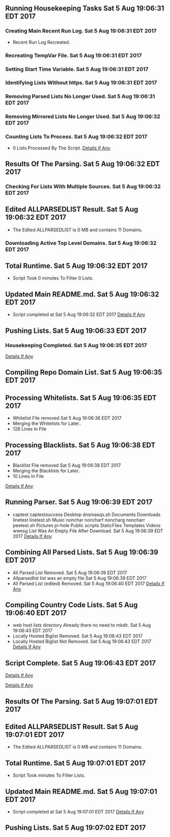 ## Running Housekeeping Tasks Sat 5 Aug 19:06:31 EDT 2017
### Creating Main Recent Run Log. Sat 5 Aug 19:06:31 EDT 2017
* Recent Run Log Recreated.

### Recreating TempVar File. Sat 5 Aug 19:06:31 EDT 2017

### Setting Start Time Variable. Sat 5 Aug 19:06:31 EDT 2017

### Identifying Lists Without https. Sat 5 Aug 19:06:31 EDT 2017

### Removing Parsed Lists No Longer Used. Sat 5 Aug 19:06:31 EDT 2017

### Removing Mirrored Lists No Longer Used. Sat 5 Aug 19:06:32 EDT 2017

### Counting Lists To Process. Sat 5 Aug 19:06:32 EDT 2017
* 0 Lists Processed By The Script. 
[Details If Any](https://raw.githubusercontent.com/deathbybandaid/piholeparser/master/RecentRunLogs/-Compiling-Country-Code-Lists.txt)


## Results Of The Parsing. Sat 5 Aug 19:06:32 EDT 2017
### Checking For Lists With Multiple Sources. Sat 5 Aug 19:06:32 EDT 2017
## Edited ALLPARSEDLIST Result. Sat 5 Aug 19:06:32 EDT 2017

* The Edited ALLPARSEDLIST is 0 MB and contains 	11 Domains.

### Downloading Active Top Level Domains. Sat 5 Aug 19:06:32 EDT 2017
## Total Runtime. Sat 5 Aug 19:06:32 EDT 2017
* Script Took 0 minutes To Filter 0 Lists.

## Updated Main README.md. Sat 5 Aug 19:06:32 EDT 2017

* Script completed at Sat 5 Aug 19:06:32 EDT 2017
[Details If Any](https://raw.githubusercontent.com/deathbybandaid/piholeparser/master/RecentRunLogs/-Results-Of-The-Parsing.txt)

## Pushing Lists. Sat 5 Aug 19:06:33 EDT 2017

### Housekeeping Completed. Sat 5 Aug 19:06:35 EDT 2017

[Details If Any](https://raw.githubusercontent.com/deathbybandaid/piholeparser/master/RecentRunLogs/-Running-Housekeeping-Tasks.txt)

## Compiling Repo Domain List. Sat 5 Aug 19:06:35 EDT 2017
## Processing Whitelists. Sat 5 Aug 19:06:35 EDT 2017
* Whitelist File removed Sat 5 Aug 19:06:36 EDT 2017
* Merging the Whitelists for Later..
* 128 Lines In File

## Processing Blacklists. Sat 5 Aug 19:06:38 EDT 2017
* Blacklist File removed Sat 5 Aug 19:06:38 EDT 2017
* Merging the Blacklists for Later..
* 10 Lines In File

[Details If Any](https://raw.githubusercontent.com/deathbybandaid/piholeparser/master/RecentRunLogs/-Compiling-Repo-Domain-List.txt)

## Running Parser. Sat 5 Aug 19:06:39 EDT 2017
* captest captestsuccess Desktop dnsmasqs.sh Documents Downloads linetest linetest.sh Music nonchar noncharf noncharg noncharr peetest.sh Pictures pi-hole Public scripts StaticFiles Templates Videos wwesg List Was An Empty File After Download. Sat 5 Aug 19:06:39 EDT 2017
[Details If Any](https://raw.githubusercontent.com/deathbybandaid/piholeparser/master/RecentRunLogs/-Running-Parser.txt)

## Combining All Parsed Lists. Sat 5 Aug 19:06:39 EDT 2017
* All Parsed List Removed. Sat 5 Aug 19:06:39 EDT 2017
* Allparsedlist list was an empty file Sat 5 Aug 19:06:39 EDT 2017
* All Parsed List (edited) Removed. Sat 5 Aug 19:06:40 EDT 2017
[Details If Any](https://raw.githubusercontent.com/deathbybandaid/piholeparser/master/RecentRunLogs/-Combining-All-Parsed-Lists.txt)

## Compiling Country Code Lists. Sat 5 Aug 19:06:40 EDT 2017
* web host lists directory Already there no need to mkdir. Sat 5 Aug 19:06:43 EDT 2017
* Locally Hosted Biglist Removed. Sat 5 Aug 19:06:43 EDT 2017
* Locally Hosted Biglist Not Removed. Sat 5 Aug 19:06:43 EDT 2017
[Details If Any](https://raw.githubusercontent.com/deathbybandaid/piholeparser/master/RecentRunLogs/-Pushing-Lists.txt)

## Script Complete. Sat 5 Aug 19:06:43 EDT 2017
[Details If Any](https://raw.githubusercontent.com/deathbybandaid/piholeparser/master/RecentRunLogs/-Script-Complete.txt)

[Details If Any](https://raw.githubusercontent.com/deathbybandaid/piholeparser/master/RecentRunLogs/-Compiling-Country-Code-Lists.txt)

## Results Of The Parsing. Sat 5 Aug 19:07:01 EDT 2017
## Edited ALLPARSEDLIST Result. Sat 5 Aug 19:07:01 EDT 2017
* The Edited ALLPARSEDLIST is 0 MB and contains 	11 Domains.

## Total Runtime. Sat 5 Aug 19:07:01 EDT 2017
* Script Took  minutes To Filter  Lists.

## Updated Main README.md. Sat 5 Aug 19:07:01 EDT 2017

* Script completed at Sat 5 Aug 19:07:01 EDT 2017
[Details If Any](https://raw.githubusercontent.com/deathbybandaid/piholeparser/master/RecentRunLogs/-Results-Of-The-Parsing.txt)

## Pushing Lists. Sat 5 Aug 19:07:02 EDT 2017
